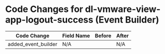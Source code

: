 # Code Changes for dl-vmware-view-app-logout-success (Event Builder)

| Code Change | Field Name | Before | After |
|-------------|------------|--------|-------|
| added_event_builder | N/A |  | N/A |